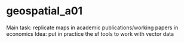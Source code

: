 # geospatial_a01
Main task: replicate maps in academic publications/working papers in economics Idea: put in practice the sf tools to work with vector data
